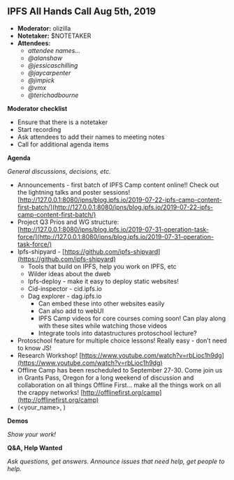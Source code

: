 ## IPFS All Hands Call Aug 5th, 2019



*   **Moderator:** olizilla
*   **Notetaker:** $NOTETAKER
*   **Attendees:**
    *   _attendee names…_
    *   _@alanshaw_
    *   _@jessicaschilling_
    *   _@jaycarpenter_
    *   _@jimpick_
    *   _@vmx_
    *   _@terichadbourne_

**Moderator checklist**



*   Ensure that there is a notetaker
*   Start recording
*   Ask attendees to add their names to meeting notes
*   Call for additional agenda items

**Agenda**

_General discussions, decisions, etc._



*   Announcements - first batch of IPFS Camp content online!! Check out the lightning talks and poster sessions! [http://127.0.0.1:8080/ipns/blog.ipfs.io/2019-07-22-ipfs-camp-content-first-batch/](http://127.0.0.1:8080/ipns/blog.ipfs.io/2019-07-22-ipfs-camp-content-first-batch/)
*   Project Q3 Prios and WG structure: [http://127.0.0.1:8080/ipns/blog.ipfs.io/2019-07-31-operation-task-force/](http://127.0.0.1:8080/ipns/blog.ipfs.io/2019-07-31-operation-task-force/)
*   Ipfs-shipyard - [https://github.com/ipfs-shipyard](https://github.com/ipfs-shipyard)
    *   Tools that build on IPFS, help you work on IPFS, etc
    *   Wilder ideas about the dweb
    *   Ipfs-deploy - make it easy to deploy static websites!
    *   Cid-inspector - cid.ipfs.io
    *   Dag explorer - dag.ipfs.io 
        *   Can embed these into other websites easily
        *   Can also add to webUI
        *   IPFS Camp videos for core courses coming soon! Can play along with these sites while watching those videos
        *   Integrate tools into datastructures protoschool lecture?
*   Protoschool feature for multiple choice lessons! Really easy - don’t need to know JS!
*   Research Workshop! [https://www.youtube.com/watch?v=rbLioc1h9dg](https://www.youtube.com/watch?v=rbLioc1h9dg)
*   Offline Camp has been rescheduled to September 27-30. Come join us in Grants Pass, Oregon for a long weekend of discussion and collaboration on all things Offline First… make all the things work on all the crappy networks!  [http://offlinefirst.org/camp](http://offlinefirst.org/camp) 
*   (<your_name>, )

**Demos**

_Show your work!_

**Q&A, Help Wanted**

_Ask questions, get answers. Announce issues that need help, get people to help._
